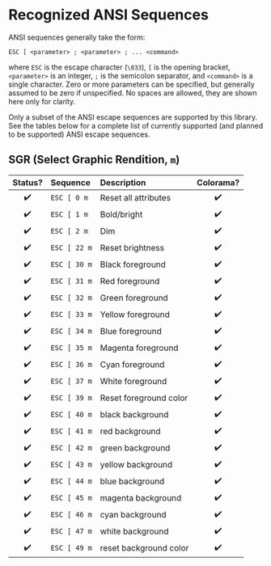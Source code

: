 # Recognized ANSI Sequences

ANSI sequences generally take the form:

    ESC [ <parameter> ; <parameter> ; ... <command>

where `ESC` is the escape character (`\033`), `[` is the opening bracket,
`<parameter>` is an integer, `;` is the semicolon separator, and `<command>` is
a single character. Zero or more parameters can be specified, but generally
assumed to be zero if unspecified. No spaces are allowed, they are shown here
only for clarity.

Only a subset of the ANSI escape sequences are supported by this library. See
the tables below for a complete list of currently supported (and planned to be
supported) ANSI escape sequences.

## SGR (Select Graphic Rendition, `m`)

| Status? | Sequence     | Description            | Colorama? |
| :-----: | :----------- | :--------------------- | :-------: |
|    ✔️   | `ESC [ 0 m`  | Reset all attributes   |     ✔️     |
|    ✔️   | `ESC [ 1 m`  | Bold/bright            |     ✔️     |
|    ✔️   | `ESC [ 2 m`  | Dim                    |     ✔️     |
|    ✔️   | `ESC [ 22 m` | Reset brightness       |     ✔️     |
|    ✔️   | `ESC [ 30 m` | Black foreground       |     ✔️     |
|    ✔️   | `ESC [ 31 m` | Red foreground         |     ✔️     |
|    ✔️   | `ESC [ 32 m` | Green foreground       |     ✔️     |
|    ✔️   | `ESC [ 33 m` | Yellow foreground      |     ✔️     |
|    ✔️   | `ESC [ 34 m` | Blue foreground        |     ✔️     |
|    ✔️   | `ESC [ 35 m` | Magenta foreground     |     ✔️     |
|    ✔️   | `ESC [ 36 m` | Cyan foreground        |     ✔️     |
|    ✔️   | `ESC [ 37 m` | White foreground       |     ✔️     |
|    ✔️   | `ESC [ 39 m` | Reset foreground color |     ✔️     |
|    ✔️   | `ESC [ 40 m` | black background       |     ✔️     |
|    ✔️   | `ESC [ 41 m` | red background         |     ✔️     |
|    ✔️   | `ESC [ 42 m` | green background       |     ✔️     |
|    ✔️   | `ESC [ 43 m` | yellow background      |     ✔️     |
|    ✔️   | `ESC [ 44 m` | blue background        |     ✔️     |
|    ✔️   | `ESC [ 45 m` | magenta background     |     ✔️     |
|    ✔️   | `ESC [ 46 m` | cyan background        |     ✔️     |
|    ✔️   | `ESC [ 47 m` | white background       |     ✔️     |
|    ✔️   | `ESC [ 49 m` | reset background color |     ✔️     |
